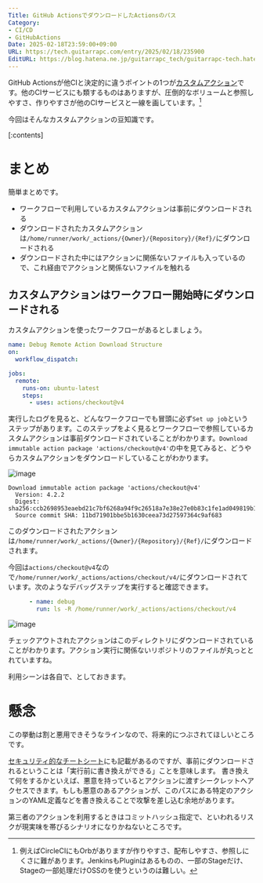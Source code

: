```yaml
---
Title: GitHub ActionsでダウンロードしたActionsのパス
Category:
- CI/CD
- GitHubActions
Date: 2025-02-18T23:59:00+09:00
URL: https://tech.guitarrapc.com/entry/2025/02/18/235900
EditURL: https://blog.hatena.ne.jp/guitarrapc_tech/guitarrapc-tech.hatenablog.com/atom/entry/6802418398329959249
---
```


GitHub Actionsが他CIと決定的に違うポイントの1つが[カスタムアクション](https://docs.github.com/ja/actions/sharing-automations/creating-actions/about-custom-actions)です。他のCIサービスにも類するものはありますが、圧倒的なボリュームと参照しやすさ、作りやすさが他のCIサービスと一線を画しています。[^1]

今回はそんなカスタムアクションの豆知識です。

[:contents]

# まとめ

簡単まとめです。

* ワークフローで利用しているカスタムアクションは事前にダウンロードされる
* ダウンロードされたカスタムアクションは`/home/runner/work/_actions/{Owner}/{Repository}/{Ref}/`にダウンロードされる
* ダウンロードされた中にはアクションに関係ないファイルも入っているので、これ経由でアクションと関係ないファイルを触れる

## カスタムアクションはワークフロー開始時にダウンロードされる

カスタムアクションを使ったワークフローがあるとしましょう。

```yaml
name: Debug Remote Action Download Structure
on:
  workflow_dispatch:

jobs:
  remote:
    runs-on: ubuntu-latest
    steps:
      - uses: actions/checkout@v4
```

実行したログを見ると、どんなワークフローでも冒頭に必ず`Set up job`というステップがあります。このステップをよく見るとワークフローで参照しているカスタムアクションは事前ダウンロードされていることがわかります。`Download immutable action package 'actions/checkout@v4'`の中を見てみると、どうやらカスタムアクションをダウンロードしていることがわかります。

![image](https://github.com/user-attachments/assets/6362aa72-94b4-4bea-9b56-7ac726a790ca)

```
Download immutable action package 'actions/checkout@v4'
  Version: 4.2.2
  Digest: sha256:ccb2698953eaebd21c7bf6268a94f9c26518a7e38e27e0b83c1fe1ad049819b1
  Source commit SHA: 11bd71901bbe5b1630ceea73d27597364c9af683
```

このダウンロードされたアクションは`/home/runner/work/_actions/{Owner}/{Repository}/{Ref}/`にダウンロードされます。

今回は`actions/checkout@v4`なので`/home/runner/work/_actions/actions/checkout/v4/`にダウンロードされています。次のようなデバッグステップを実行すると確認できます。

```yaml
      - name: debug
        run: ls -R /home/runner/work/_actions/actions/checkout/v4
```

![image](https://github.com/user-attachments/assets/93e633ab-06fa-42df-95c0-94380e088b43)

チェックアウトされたアクションはこのディレクトリにダウンロードされていることがわかります。アクション実行に関係ないリポジトリのファイルが丸っととれていますね。

利用シーンは各自で、としておきます。

# 懸念

この挙動は割と悪用できそうなラインなので、将来的につぶされてほしいところです。

[セキュリティ的なチートシート](https://0xn3va.gitbook.io/cheat-sheets/ci-cd/github/actions)にも記載があるのですが、事前にダウンロードされるということは「実行前に書き換えができる」ことを意味します。
書き換えて何をするかといえば、悪意を持っているとアクションに渡すシークレットへアクセスできます。もしも悪意のあるアクションが、このパスにある特定のアクションのYAML定義などを書き換えることで攻撃を差し込む余地があります。

第三者のアクションを利用するときはコミットハッシュ指定で、といわれるリスクが現実味を帯びるシナリオになりかねないところです。


[^1]: 例えばCircleCIにもOrbがありますが作りやすさ、配布しやすさ、参照しにくさに難があります。JenkinsもPluginはあるものの、一部のStageだけ、Stageの一部処理だけOSSのを使うというのは難しい。
